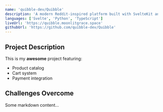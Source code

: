 ```yaml
---
name: 'quibble-dev/Quibble'
description: 'A modern Reddit-inspired platform built with SvelteKit and Django. Features multi-profile support, community creation, and rich threaded discussions.'
languages: ['Svelte', 'Python', 'TypeScript']
liveUrl: 'https://quibble.moonlitgrace.space'
githubUrl: 'https://github.com/quibble-dev/Quibble'
---
```


## Project Description

This is my **awesome** project featuring:

- Product catalog
- Cart system
- Payment integration

## Challenges Overcome

Some markdown content...
